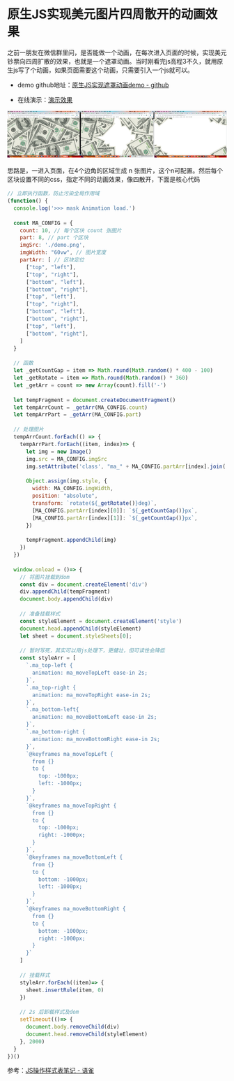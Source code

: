 
# 原生JS实现美元图片四周散开的动画效果

之前一朋友在微信群里问，是否能做一个动画，在每次进入页面的时候，实现美元钞票向四周扩散的效果，也就是一个遮罩动画。当时刚看完js高程3不久，就用原生js写了个动画，如果页面需要这个动画，只需要引入一个js就可以。

- demo github地址：[原生JS实现遮罩动画demo - github](https://github.com/zuoxiaobai/fedemo/tree/master/src/DebugDemo/%E9%81%AE%E7%BD%A9%E5%8A%A8%E7%94%BB%E6%95%88%E6%9E%9C)

- 在线演示：[演示效果](https://zuoxiaobai.github.io/fedemo/src/DebugDemo/%E9%81%AE%E7%BD%A9%E5%8A%A8%E7%94%BB%E6%95%88%E6%9E%9C/index.html)

![css_js_mask_animation.png](../../../images/blog/css/css_js_mask_animation.png)

思路是，一进入页面，在4个边角的区域生成 n 张图片，这个n可配置。然后每个区块设置不同的css，指定不同的动画效果，像四散开，下面是核心代码

```js
// 立即执行函数，防止污染全局作用域
(function() {
  console.log('>>> mask Animation load.')

  const MA_CONFIG = {
    count: 10, // 每个区块 count 张图片
    part: 8, // part 个区块
    imgSrc: './demo.png',
    imgWidth: "60vw", // 图片宽度
    partArr: [ // 区块定位
      ["top", "left"],
      ["top", "right"],
      ["bottom", "left"],
      ["bottom", "right"],
      ["top", "left"],
      ["top", "right"],
      ["bottom", "left"],
      ["bottom", "right"],
      ["top", "left"],
      ["bottom", "right"],
    ]
  }

  // 函数
  let _getCountGap = item => Math.round(Math.random() * 400 - 100)
  let _getRotate = item => Math.round(Math.random() * 360)
  let _getArr = count => new Array(count).fill('-')

  let tempFragment = document.createDocumentFragment()
  let tempArrCount = _getArr(MA_CONFIG.count)
  let tempArrPart = _getArr(MA_CONFIG.part)

  // 处理图片
  tempArrCount.forEach(() => {
    tempArrPart.forEach((item, index)=> {
      let img = new Image()
      img.src = MA_CONFIG.imgSrc
      img.setAttribute('class', "ma_" + MA_CONFIG.partArr[index].join('-'))

      Object.assign(img.style, {
        width: MA_CONFIG.imgWidth,
        position: "absolute",
        transform: `rotate(${_getRotate()}deg)`,
        [MA_CONFIG.partArr[index][0]]: `${_getCountGap()}px`,
        [MA_CONFIG.partArr[index][1]]: `${_getCountGap()}px`,
      })
  
      tempFragment.appendChild(img)
    })
  })

  window.onload = ()=> {
    // 将图片挂载到dom
    const div = document.createElement('div')
    div.appendChild(tempFragment)
    document.body.appendChild(div)

    // 准备挂载样式
    const styleElement = document.createElement('style')
    document.head.appendChild(styleElement)
    let sheet = document.styleSheets[0];

    // 暂时写死，其实可以用js处理下，更健壮，但可读性会降低
    const styleArr = [
      `.ma_top-left {
        animation: ma_moveTopLeft ease-in 2s; 
      }`,
      `.ma_top-right {
        animation: ma_moveTopRight ease-in 2s; 
      }`,
      `.ma_bottom-left{
        animation: ma_moveBottomLeft ease-in 2s; 
      }`,
      `.ma_bottom-right {
        animation: ma_moveBottomRight ease-in 2s; 
      }`,
      `@keyframes ma_moveTopLeft {
        from {}
        to {
          top: -1000px;
          left: -1000px;
        }    
      }`,
      `@keyframes ma_moveTopRight {
        from {}
        to {
          top: -1000px;
          right: -1000px;
        }    
      }`,
      `@keyframes ma_moveBottomLeft {
        from {}
        to {
          bottom: -1000px;
          left: -1000px;
        }    
      }`,
      `@keyframes ma_moveBottomRight {
        from {}
        to {
          bottom: -1000px;
          right: -1000px;
        }    
      }`
    ]

    // 挂载样式
    styleArr.forEach((item)=> {
      sheet.insertRule(item, 0)
    })

    // 2s 后卸载样式及dom
    setTimeout(()=> {
      document.body.removeChild(div)
      document.head.removeChild(styleElement)
    }, 2000)
  }
})()
```

参考：[JS操作样式表笔记 - 语雀](https://www.yuque.com/guoqzuo/js_es6/eig0iu#4e7192e3)